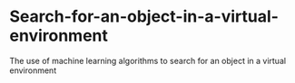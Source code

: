 # Search-for-an-object-in-a-virtual-environment
The use of machine learning algorithms to search for an object in a virtual environment
